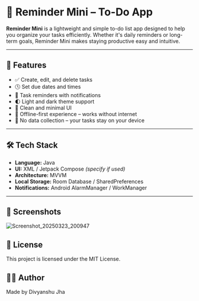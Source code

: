 # 📝 Reminder Mini – To-Do App

**Reminder Mini** is a lightweight and simple to-do list app designed to help you organize your tasks efficiently. Whether it's daily reminders or long-term goals, Reminder Mini makes staying productive easy and intuitive.

---

## 🚀 Features

- ✅ Create, edit, and delete tasks
- 🕓 Set due dates and times
- 🔔 Task reminders with notifications
- 🌓 Light and dark theme support
- 📱 Clean and minimal UI
- 💾 Offline-first experience – works without internet
- 🔐 No data collection – your tasks stay on your device

---

## 🛠️ Tech Stack

- **Language:** Java
- **UI:** XML / Jetpack Compose *(specify if used)*
- **Architecture:** MVVM
- **Local Storage:** Room Database / SharedPreferences
- **Notifications:** Android AlarmManager / WorkManager

---

 ## 📸 Screenshots
![Screenshot_20250323_200947](https://github.com/user-attachments/assets/7ba69589-c786-49c7-aafe-f1b73da84903)



## 📄 License
This project is licensed under the MIT License.



## 🙋‍♂️ Author
Made by Divyanshu Jha

